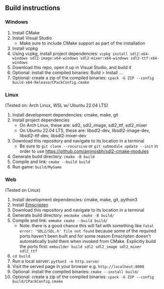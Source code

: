 ## Build instructions

### Windows

1. Install CMake
1. Install Visual Studio
    - Make sure to include CMake support as part of the installation
1. Install vcpkg
1. Using vcpkg, install project dependencies: `vcpkg install sdl2:x64-windows sdl2-image:x64-windows sdl2-mixer:x64-windows sdl2-ttf:x64-windows`
1. Download this repo, open it up in Visual Studio, and build it
1. Optional: install the compiled binaries: Build > Install ...
1. Optional: create a zip of the compiled binaries: `cpack -G ZIP --config build-x64-Release/CPackConfig.cmake`

### Linux

(Tested on: Arch Linux, WSL w/ Ubuntu 22.04 LTS)

1. Install development dependencies: cmake, make, git
1. Install project dependencies
    - On Arch Linux, these are: sdl2, sdl2_image, sdl2_ttf, sdl2_mixer
    - On Ubuntu 22.04 LTS, these are: libsdl2-dev, libsdl2-image-dev, libsdl2-ttf-dev, libsdl2-mixer-dev
1. Download this repository and navigate to its location in a terminal
    - Be sure to `git clone --recursive` or `git submodule update --init` in order to use <https://github.com/aminosbh/sdl2-cmake-modules>
1. Generate build directory: `cmake -B build`
1. Compile and link: `cmake --build build`
1. Run game: `build/MyGame`

### Web

(Tested on Linux)

1. Install development dependencies: cmake, make, git, python3
1. Install [Emscripten](https://emscripten.org/docs/getting_started/downloads.html)
1. Download this repository and navigate to its location in a terminal
1. Generate build directory: `emcmake cmake -B build/`
1. Compile and link: `emmake cmake --build build/`
    - Note: there is a good chance this will fail with something like `fatal error: 'SDL2/SDL.h' file not found` because some of the required ports haven't been built and for some reason Emscripten doesn't automatically build them when invoked from CMake. Explicitly build the ports first: `embuilder build sdl2 sdl2_image sdl2_mixer sdl2_ttf`
1. `cd build`
1. Run a local server: `python3 -m http.server`
1. Visit the served page in your browser e.g. `http://localhost:8000`
1. Optional: install the compiled binaries: `cmake --install build/`
1. Optional: create a zip of the compiled binaries: `cpack -G ZIP --config build/CPackConfig.cmake`
